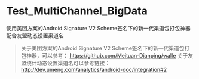 # Test_MultiChannel_BigData
使用美团方案的Android Signature V2 Scheme签名下的新一代渠道包打包神器  配合友盟动态设置渠道名

>关于美团方案的Android Signature V2 Scheme签名下的新一代渠道包打包神器，可以参考： https://github.com/Meituan-Dianping/walle
>关于友盟统计动态设置渠道名可以参考链接：http://dev.umeng.com/analytics/android-doc/integration#2 

